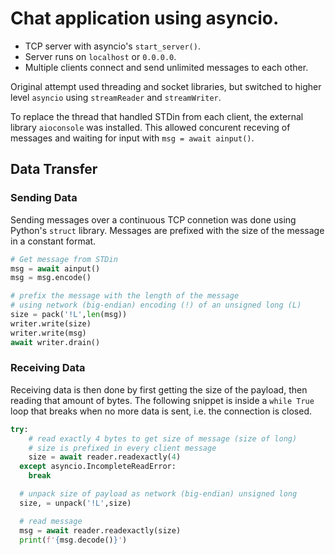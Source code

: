 # Chat application using asyncio.

* TCP server with asyncio's `start_server()`.
* Server runs on `localhost` or `0.0.0.0`. 
* Multiple clients connect and send unlimited messages to each other.

Original attempt used threading and socket libraries, but switched to higher level `asyncio` using `streamReader` and `streamWriter`.

To replace the thread that handled STDin from each client, the external library `aioconsole` was installed. This allowed concurent receving of messages and waiting for input with `msg = await ainput()`.

## Data Transfer

### Sending Data

Sending messages over a continuous TCP connetion was done using Python's `struct` library. Messages are prefixed with the size of the message in a constant format.
```python
# Get message from STDin
msg = await ainput()
msg = msg.encode()

# prefix the message with the length of the message
# using network (big-endian) encoding (!) of an unsigned long (L)
size = pack('!L',len(msg))
writer.write(size)
writer.write(msg)
await writer.drain()
```

### Receiving Data
Receiving data is then done by first getting the size of the payload, then reading that amount of bytes.
The following snippet is inside a `while True` loop that breaks when no more data is sent, i.e. the connection is closed.
```python
try:
    # read exactly 4 bytes to get size of message (size of long)
    # size is prefixed in every client message
    size = await reader.readexactly(4)
  except asyncio.IncompleteReadError:
    break

  # unpack size of payload as network (big-endian) unsigned long
  size, = unpack('!L',size)

  # read message
  msg = await reader.readexactly(size)
  print(f'{msg.decode()}')
  ```
